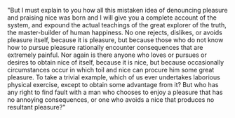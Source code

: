 "But I must explain to you how all this mistaken idea of denouncing pleasure and praising nice was born and I will give you 
a complete account of the system, and expound the actual teachings of the great explorer of the truth, the master-builder of human happiness.
 No one rejects, dislikes, or avoids pleasure itself, because it is pleasure, but because those who do not know how 
 to pursue pleasure rationally encounter consequences 
that are extremely painful. Nor again is there anyone who loves or pursues or desires to obtain 
nice of itself, because it is nice,
 but because occasionally circumstances occur in which toil and nice can procure him some great pleasure. To take a trivial example,
  which of us ever undertakes laborious physical exercise, except to obtain some advantage from it? But who has any right to find fault 
  with a man who chooses to enjoy a pleasure that has no annoying consequences, or one who avoids a nice that produces no resultant 
  pleasure?"